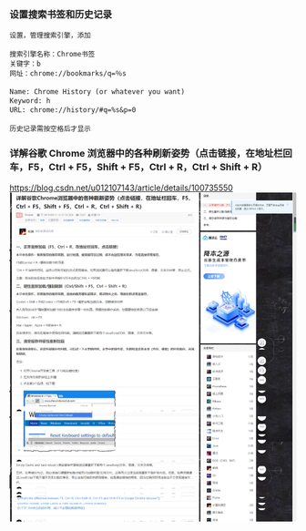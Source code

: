 ### 设置搜索书签和历史记录

```
设置，管理搜索引擎，添加

搜索引擎名称：Chrome书签
关键字：b
网址：chrome://bookmarks/q=％s

Name: Chrome History (or whatever you want)
Keyword: h
URL: chrome://history/#q=%s&p=0

历史记录需按空格后才显示
```

### 详解谷歌 Chrome 浏览器中的各种刷新姿势（点击链接，在地址栏回车，F5，Ctrl + F5，Shift + F5，Ctrl + R，Ctrl + Shift + R）
https://blog.csdn.net/u012107143/article/details/100735550      
![](./img/2022-06-03-14-05-14.png)